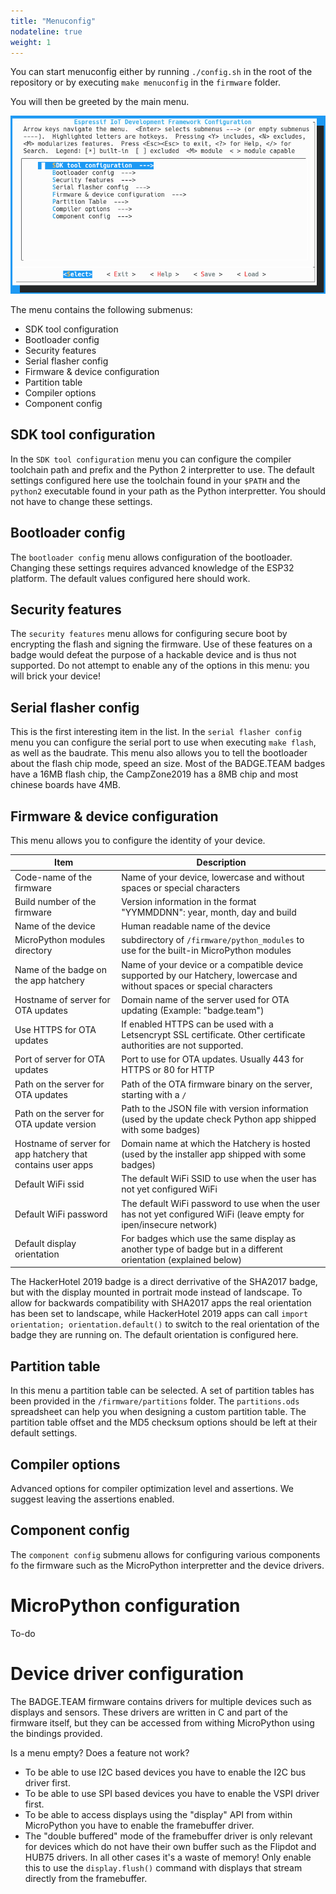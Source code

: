 ```yaml
---
title: "Menuconfig"
nodateline: true
weight: 1
---
```


You can start menuconfig either by running ```./config.sh``` in the root of the repository or by executing ```make menuconfig``` in the ```firmware``` folder.

You will then be greeted by the main menu.

![Main menu](main.png)

The menu contains the following submenus:

- SDK tool configuration
- Bootloader config
- Security features
- Serial flasher config
- Firmware & device configuration
- Partition table
- Compiler options
- Component config

## SDK tool configuration

In the ```SDK tool configuration``` menu you can configure the compiler toolchain path and prefix and the Python 2 interpretter to use. The default settings configured here use the toolchain found in your ```$PATH``` and the ```python2``` executable found in your path as the Python interpretter. You should not have to change these settings.

## Bootloader config

The ```bootloader config``` menu allows configuration of the bootloader. Changing these settings requires advanced knowledge of the ESP32 platform. The default values configured here should work.

## Security features

The ```security features``` menu allows for configuring secure boot by encrypting the flash and signing the firmware. Use of these features on a badge would defeat the purpose of a hackable device and is thus not supported. Do not attempt to enable any of the options in this menu: you will brick your device!

## Serial flasher config
This is the first interesting item in the list. In the ```serial flasher config``` menu you can configure the serial port to use when executing ```make flash```, as well as the baudrate. This menu also allows you to tell the bootloader about the flash chip mode, speed an size. Most of the BADGE.TEAM badges have a 16MB flash chip, the CampZone2019 has a 8MB chip and most chinese boards have 4MB.

## Firmware & device configuration
This menu allows you to configure the identity of your device.

| Item                                                        | Description                                                                                                              |
|-------------------------------------------------------------|--------------------------------------------------------------------------------------------------------------------------|
| Code-name of the firmware                                   | Name of your device, lowercase and without spaces or special characters                                                  |
| Build number of the firmware                                | Version information in the format "YYMMDDNN": year, month, day and build                                                 |
| Name of the device                                          | Human readable name of the device                                                                                        |
| MicroPython modules directory                               | subdirectory of ```/firmware/python_modules``` to use for the built-in MicroPython modules                               |
| Name of the badge on the app hatchery                       | Name of your device or a compatible device supported by our Hatchery, lowercase and without spaces or special characters |
| Hostname of server for OTA updates                          | Domain name of the server used for OTA updating (Example: "badge.team")                                                  |
| Use HTTPS for OTA updates                                   | If enabled HTTPS can be used with a Letsencrypt SSL certificate. Other certificate authorities are not supported.        |
| Port of server for OTA updates                              | Port to use for OTA updates. Usually 443 for HTTPS or 80 for HTTP                                                        |
| Path on the server for OTA updates                          | Path of the OTA firmware binary on the server, starting with a ```/```                                                   |
| Path on the server for OTA update version                   | Path to the JSON file with version information (used by the update check Python app shipped with some badges)            |
| Hostname of server for app hatchery that contains user apps | Domain name at which the Hatchery is hosted (used by the installer app shipped with some badges)                         |
| Default WiFi ssid                                           | The default WiFi SSID to use when the user has not yet configured WiFi                                                   |
| Default WiFi password                                       | The default WiFi password to use when the user has not yet configured WiFi (leave empty for ipen/insecure network)       |
| Default display orientation                                 | For badges which use the same display as another type of badge but in a different orientation (explained below)          |

The HackerHotel 2019 badge is a direct derrivative of the SHA2017 badge, but with the display mounted in portrait mode instead of landscape. To allow for backwards compatibility with SHA2017 apps the real orientation has been set to landscape, while HackerHotel 2019 apps can call ```import orientation; orientation.default()``` to switch to the real orientation of the badge they are running on. The default orientation is configured here.


## Partition table
In this menu a partition table can be selected. A set of partition tables has been provided in the ```/firmware/partitions``` folder. The ```partitions.ods``` spreadsheet can help you when designing a custom partition table.
The partition table offset and the MD5 checksum options should be left at their default settings.

## Compiler options
Advanced options for compiler optimization level and assertions. We suggest leaving the assertions enabled.

## Component config
The ```component config``` submenu allows for configuring various components fo the firmware such as the MicroPython interpretter and the device drivers.

# MicroPython configuration

To-do

# Device driver configuration
The BADGE.TEAM firmware contains drivers for multiple devices such as displays and sensors. These drivers are written in C and part of the firmware itself, but they can be accessed from withing MicroPython using the bindings provided.

Is a menu empty? Does a feature not work?
 - To be able to use I2C based devices you have to enable the I2C bus driver first.
 - To be able to use SPI based devices you have to enable the VSPI driver first.
 - To be able to access displays using the "display" API from within MicroPython you have to enable the framebuffer driver.
 - The "double buffered" mode of the framebuffer driver is only relevant for devices which do not have their own buffer such as the Flipdot and HUB75 drivers. In all other cases it's a waste of memory! Only enable this to use the ```display.flush()``` command with displays that stream directly from the framebuffer.

